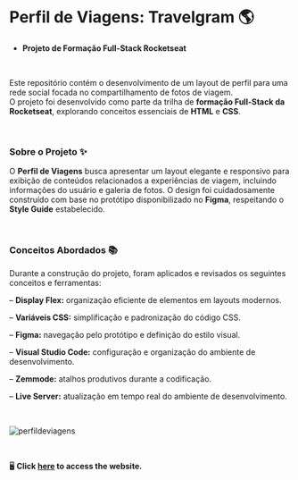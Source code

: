 # Perfil de Viagens: Travelgram 🌎

- **Projeto de Formação Full-Stack Rocketseat**

<br>

Este repositório contém o desenvolvimento de um layout de perfil para uma rede social focada no compartilhamento de fotos de viagem. <br/>
O projeto foi desenvolvido como parte da trilha de **formação Full-Stack da Rocketseat**, explorando conceitos essenciais de **HTML** e **CSS**. <br/>

<br>

### Sobre o Projeto ✨
O **Perfil de Viagens** busca apresentar um layout elegante e responsivo para exibição de conteúdos relacionados a experiências de viagem, incluindo informações do usuário e galeria de fotos. O design foi cuidadosamente construído com base no protótipo disponibilizado no **Figma**, respeitando o **Style Guide** estabelecido.

<br>

### Conceitos Abordados 📚
Durante a construção do projeto, foram aplicados e revisados os seguintes conceitos e ferramentas:

– **Display Flex:** organização eficiente de elementos em layouts modernos.

– **Variáveis CSS:** simplificação e padronização do código CSS.

– **Figma:** navegação pelo protótipo e definição do estilo visual.

– **Visual Studio Code:** configuração e organização do ambiente de desenvolvimento.

– **Zemmode:** atalhos produtivos durante a codificação.

– **Live Server:** atualização em tempo real do ambiente de desenvolvimento.

<br>

![perfildeviagens](https://github.com/user-attachments/assets/29b50650-0626-41d6-935e-c7535c5e8388)

<br>

🖥️ **Click <a href="https://arianemoura.github.io/projeto-travelgram/">here</a> to access the website.**
